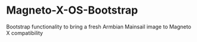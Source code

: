 # Magneto-X-OS-Bootstrap
Bootstrap functionality to bring a fresh Armbian Mainsail image to Magneto X compatibility
